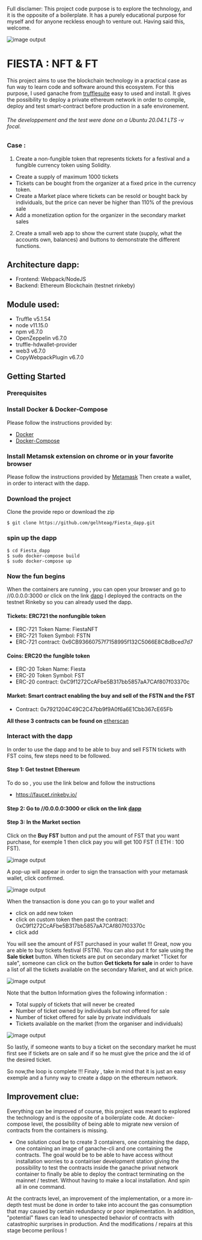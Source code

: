 Full disclamer:
This project code purpose is to explore the technology, and it is the opposite of a boilerplate.
It has a purely educational purpose for myself and for anyone reckless enough to venture out.
Having said this, welcome.


![image output](https://i.imgur.com/X5mSSIo.jpg) 


# FIESTA : NFT & FT 

This project aims to use the blockchain technology in a practical case as fun way to learn code and software around this ecosystem.
For this purpose, I used ganache from [trufflesuite](https://www.trufflesuite.com/ganache) easy to used and install. It gives the possibility to deploy a private ethereum network in order to compile, deploy and test smart-contract before production in a safe environement.
###### The developpement and the test were done on a  Ubuntu 20.04.1 LTS -v focal.
### Case : 
1.	Create a non-fungible token that represents tickets for a festival and a fungible currency token using Solidity. 
-	Create a supply of maximum 1000 tickets
-	Tickets can be bought from the organizer at a fixed price in the currency token.
-	Create a Market place where tickets can be resold or bought back by individuals, but the price can never be higher than 110% of the previous sale
-	Add a monetization option for the organizer in the secondary market sales
2.	Create a small web app to show the current state (supply, what the accounts own, balances) and buttons to demonstrate the different functions.

## Architecture dapp:
 - Frontend: Webpack/NodeJS
 - Backend: Ethereum Blockchain (testnet rinkeby)

## Module used:
 - Truffle v5.1.54
 - node v11.15.0
 - npm v6.7.0
 - OpenZeppelin v6.7.0
 - truffle-hdwallet-provider
 - web3 v6.7.0
 - CopyWebpackPlugin v6.7.0
 

## Getting Started

### Prerequisites
### Install Docker & Docker-Compose 
Please follow the instructions provided by: 
- [Docker](https://www.docker.com/get-started)
- [Docker-Compose](https://docs.docker.com/compose/install/)
### Install Metamsk extension on chrome or in your favorite browser
Please follow the instructions provided by  [Metamask](https://metamask.io/download.html)
Then create a wallet, in order to interact with the dapp.
### Download the project 
Clone the  provide repo or download the zip
```
$ git clone https://github.com/gelhteag/Fiesta_dapp.git
```
### spin up the dapp
```
$ cd Fiesta_dapp 
$ sudo docker-compose build
$ sudo docker-compose up
```
### Now the fun begins
When the containers are running , you can open your browser and go to //0.0.0.0:3000 or click on the link [dapp](//0.0.0.0:3000)
I deployed the contracts on the testnet Rinkeby so you can already used the dapp.

#### Tickets: ERC721 the nonfungible token 
- ERC-721 Token Name: FiestaNFT
- ERC-721 Token Symbol: FSTN
- ERC-721 contract: 0x6CB93660757f7158995f132C5066E8C8dBced7d7
#### Coins: ERC20 the fungible token
- ERC-20 Token Name: Fiesta
- ERC-20 Token Symbol: FST
- ERC-20 contract: 0xC9f1272CcAFbe5B317bb5857aA7CAf807f03370c
#### Market: Smart contract enabling the buy and sell of the FSTN and the FST 
- Contract: 0x7921204C49C2C47bb9f9A0f6a6E1Cbb367cE65Fb

**All these 3 contracts can be found on**  [etherscan](https://rinkeby.etherscan.io/)

### Interact with the dapp
In order to use the dapp and to be able to buy and sell FSTN tickets with FST coins, few steps need to be followed.

#### Step 1: Get  testnet Ethereum
To do so , you use the link below and follow the instructions
- https://faucet.rinkeby.io/
#### Step 2: Go to  //0.0.0.0:3000 or click on the link [dapp](//0.0.0.0:3000)
#### Step 3: In the Market section 
Click on the **Buy FST** button  and put the amount of  FST that you want purchase, for exemple 1 then click pay you will get 100 FST (1 ETH : 100 FST).



![image output](https://i.imgur.com/rHWCfHG.png)


A pop-up will appear in order to sign the transaction with your metamask wallet, click confirmed.



![image output](https://i.imgur.com/DV7JoxN.png)



When the transaction is done you can go to your wallet and
- click on add new token 
- click on custom token then past the contract: 0xC9f1272CcAFbe5B317bb5857aA7CAf807f03370c
- click add

You will see the amount of FST purchased in your wallet !!!
Great, now you are able to buy tickets festival (FSTN).
You can also put it for sale using the **Sale ticket** button.
When  tickets are put on secondary market  "Ticket for sale", someone can click on the button **Get tickets for sale** in order to have a list of all the tickets available on the secondary Market, and at wich price.




![image output](https://i.imgur.com/cGa5BVe.png)




Note that the button Information gives the following information :
- Total supply of tickets that will never be created
- Number of ticket owned by individuals but not offered for sale
- Number of ticket offered for sale by private individuals
- Tickets available on the market (from the organiser and individuals)



![image output](https://i.imgur.com/58ZzCly.png)




So lastly, if someone wants to buy a ticket on the secondary market 
he must first see if tickets are on sale and if so he must give the price and the id of the desired ticket.

So now,the loop is complete !!!
Finaly , take in mind that it is just an easy exemple and a funny way to create a dapp on the ethereum network.

## Improvement clue:
Everything can be improved of course, this project was meant to explored the technology and is the opposite of a boilerplate code.
At docker-compose level, the possibility of being able to migrate new version of contracts from the containers is missing.

- One solution coud be to create 3 containers, one containing the dapp, one containing an image of ganache-cli and one containing the contracts.
The goal would be to be able to have access without installation worries to a contairiser development station giving the possibility to test the contracts inside the ganache privat network container to finally be able to deploy the contract terminating on the mainnet / testnet. Without having to make a local installation. And spin all in one command.


At the  contracts level, an improvement of the implementation, or a more in-depth test must be done in order to take into account the gas consumption that may caused by certain redundancy or poor implementation. In addition, "potential" flaws can lead to unespected behavior of contracts with catastrophic surprises in production. And the modifications / repairs at this stage become perilous !
